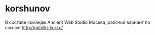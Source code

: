 # korshunov

В составе команды Ancient Web Studio Москва, рабочий вариант по ссылке http://potolki-kor.ru/

